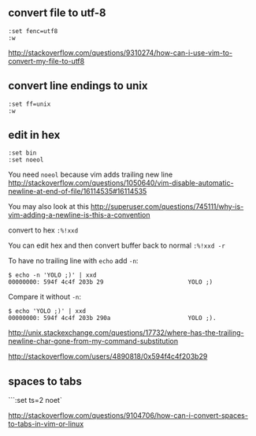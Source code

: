 ## convert file to utf-8

```
:set fenc=utf8
:w
```

http://stackoverflow.com/questions/9310274/how-can-i-use-vim-to-convert-my-file-to-utf8

## convert line endings to unix

```
:set ff=unix
:w
```

## edit in hex

```
:set bin
:set noeol
```

You need `noeol` because vim adds trailing new line http://stackoverflow.com/questions/1050640/vim-disable-automatic-newline-at-end-of-file/16114535#16114535

You may also look at this http://superuser.com/questions/745111/why-is-vim-adding-a-newline-is-this-a-convention


convert to hex `:%!xxd`

You can edit hex and then convert buffer back to normal `:%!xxd -r`

To have no trailing line with `echo` add `-n`:

```
$ echo -n 'YOLO ;)' | xxd
00000000: 594f 4c4f 203b 29                        YOLO ;)
```

Compare it without `-n`:

```
$ echo 'YOLO ;)' | xxd
00000000: 594f 4c4f 203b 290a                      YOLO ;).
```

http://unix.stackexchange.com/questions/17732/where-has-the-trailing-newline-char-gone-from-my-command-substitution

http://stackoverflow.com/users/4890818/0x594f4c4f203b29

## spaces to tabs

```:set ts=2 noet`

http://stackoverflow.com/questions/9104706/how-can-i-convert-spaces-to-tabs-in-vim-or-linux
